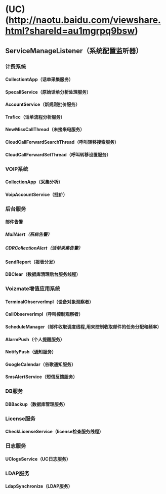 # (UC)(http://naotu.baidu.com/viewshare.html?shareId=au1mgrpq9bsw)

## ServiceManageListener（系统配置监听器）

### 计费系统

#### CollectiontApp（话单采集服务）

#### SpecallService（原始话单分析处理服务）

#### AccountService（新规则批价服务）

#### Traficc（话单流程分析服务）

#### NewMissCallThread（未接来电服务）

#### CloudCallForwardSearchThread（呼叫转移搜索服务）

#### CloudCallForwardSetThread（呼叫转移设置服务）

### VOIP系统

#### CollectionApp（采集分析）

#### VoipAccountService（批价）

### 后台服务

#### 邮件告警

##### MailAlert（系统告警）

##### CDRCollectionAlert（话单采集告警）

#### SendReport（报表分发）

#### DBClear（数据库清理后台服务线程）

### Voizmate增值应用系统

#### TerminalObserverImpl（设备对象观察者）

#### CallObserverImpl（呼叫控制观察者）

#### ScheduleManager（邮件收取调度线程,用来控制收取邮件的任务分配和频率）

#### AlarmPush（个人提醒服务）

#### NotifyPush（通知服务）

#### GoogleCalendar（谷歌通知服务）

#### SmsAlertService（短信反馈服务）

### DB服务

#### DBBackup（数据库管理服务）

### License服务

#### CheckLicenseService（license检查服务线程）

### 日志服务

#### UClogsService（UC日志服务）

### LDAP服务

#### LdapSynchronize（LDAP服务）
